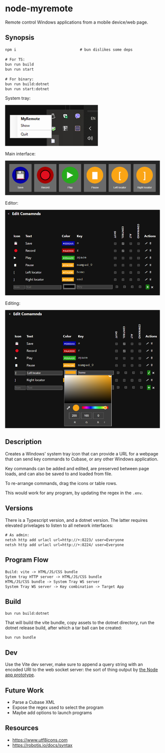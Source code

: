 # node-myremote

Remote control Windows applications from a mobile device/web page.

## Synopsis

    npm i                             # bun dislikes some deps
    
    # For TS:
    bun run build
    bun run start
    
    # For binary:
    bun run build:dotnet
    bun run start:dotnet

System tray:

![System Tray](./README/taskbar.png)

Main interface:

![Main](./README/main.png)

Editor:

![Editor](./README/editor.png)

Editing:

![Editing](./README/editing.png)

## Description

Creates a Windows' system tray icon that can provide a URL for a webpage that 
can send key commands to Cubase, or any other Windows application.

Key commands can be added and edited, are preserved between page loads, 
and can also be saved to and loaded from file.

To re-arrange commands, drag the icons or table rows.

This would work for any program, by updating the regex in the `.env`.

## Versions

There is a Typescript version, and a dotnet version. The latter requires 
elevated privelages to listen to all network interfaces:

    # As admin:
    netsh http add urlacl url=http://+:8223/ user=Everyone
    netsh http add urlacl url=http://+:8224/ user=Everyone

## Program Flow

    Build: vite -> HTML/JS/CSS bundle
    Sytem tray HTTP server -> HTML/JS/CSS bundle
    HTML/JS/CSS bundle -> System Tray WS server 
    System Tray WS server -> Key combination -> Target App

## Build

    bun run build:dotnet

That  will build the vite bundle, copy assets to the dotnet directory,
run the dotnet release build, after which a tar ball can be created:

    bun run bundle

## Dev

Use the Vite dev server, make sure to append a query string with an encoded URI
to the web socket server: the sort of thing output by [the Node app prototype](src/systray-server.mjs).

## Future Work

* Parse a Cubase XML
* Expose the regex used to select the program
* Maybe add options to launch programs

## Resources

* https://www.utf8icons.com
* https://robotjs.io/docs/syntax